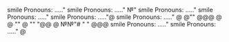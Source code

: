 smile Pronouns: ....."
smile Pronouns: ....."
№"
smile Pronouns: ....."
smile Pronouns: ....."
smile Pronouns: ....."@
smile Pronouns: ....."
@
@""
@@@
@
@
""
@
""
"@@
@
№№"#
"
"
@@@
smile Pronouns: ....."
smile Pronouns: ....."
@
